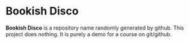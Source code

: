 # Bookish Disco
**Bookish Disco** is a repository name randomly generated by github. This project does nothing. It is purely a demo for a course on git/github.